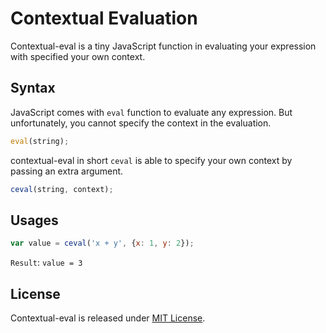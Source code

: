 # Contextual Evaluation
Contextual-eval is a tiny JavaScript function in evaluating your expression with specified your own context.

## Syntax
JavaScript comes with `eval` function to evaluate any expression. But unfortunately, you cannot specify the context in the evaluation.
````javascript
eval(string);
````
contextual-eval in short `ceval` is able to specify your own context by passing an extra argument.
````javascript
ceval(string, context);
````

## Usages
````javascript
var value = ceval('x + y', {x: 1, y: 2});

````
`Result`: `value = 3`

## License
Contextual-eval is released under [MIT License](http://en.wikipedia.org/wiki/MIT_License).
